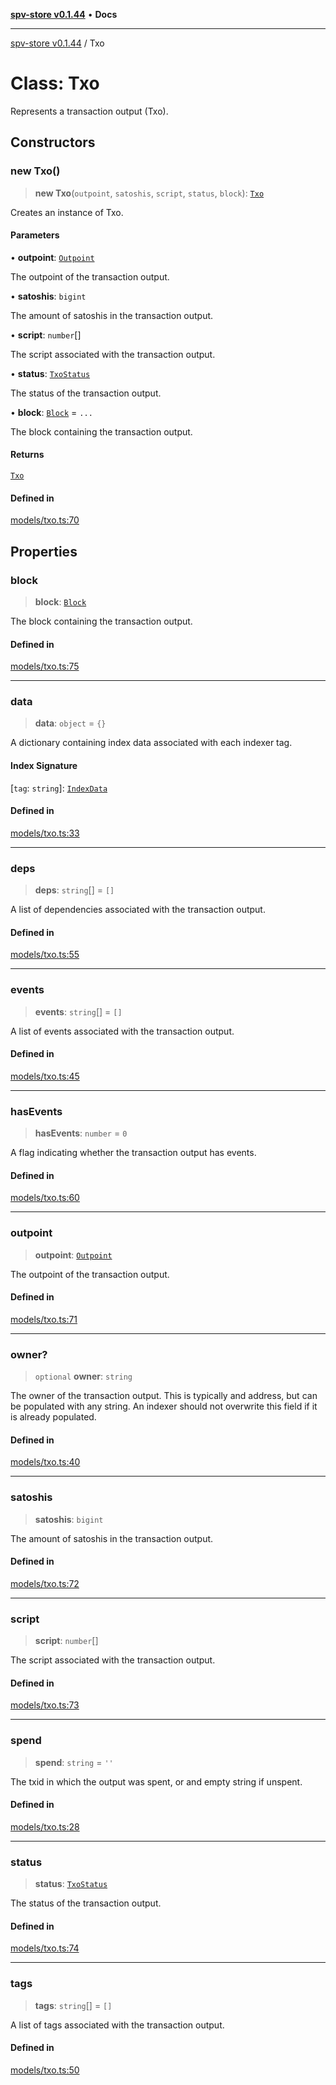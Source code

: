 [**spv-store v0.1.44**](../README.md) • **Docs**

***

[spv-store v0.1.44](../globals.md) / Txo

# Class: Txo

Represents a transaction output (Txo).

## Constructors

### new Txo()

> **new Txo**(`outpoint`, `satoshis`, `script`, `status`, `block`): [`Txo`](Txo.md)

Creates an instance of Txo.

#### Parameters

• **outpoint**: [`Outpoint`](Outpoint.md)

The outpoint of the transaction output.

• **satoshis**: `bigint`

The amount of satoshis in the transaction output.

• **script**: `number`[]

The script associated with the transaction output.

• **status**: [`TxoStatus`](../enumerations/TxoStatus.md)

The status of the transaction output.

• **block**: [`Block`](Block.md) = `...`

The block containing the transaction output.

#### Returns

[`Txo`](Txo.md)

#### Defined in

[models/txo.ts:70](https://github.com/bitcoin-sv/spv-store/blob/e3a78734f6050d5b58a2dfc50b2ef9975d4564de/src/models/txo.ts#L70)

## Properties

### block

> **block**: [`Block`](Block.md)

The block containing the transaction output.

#### Defined in

[models/txo.ts:75](https://github.com/bitcoin-sv/spv-store/blob/e3a78734f6050d5b58a2dfc50b2ef9975d4564de/src/models/txo.ts#L75)

***

### data

> **data**: `object` = `{}`

A dictionary containing index data associated with each indexer tag.

#### Index Signature

 \[`tag`: `string`\]: [`IndexData`](IndexData.md)

#### Defined in

[models/txo.ts:33](https://github.com/bitcoin-sv/spv-store/blob/e3a78734f6050d5b58a2dfc50b2ef9975d4564de/src/models/txo.ts#L33)

***

### deps

> **deps**: `string`[] = `[]`

A list of dependencies associated with the transaction output.

#### Defined in

[models/txo.ts:55](https://github.com/bitcoin-sv/spv-store/blob/e3a78734f6050d5b58a2dfc50b2ef9975d4564de/src/models/txo.ts#L55)

***

### events

> **events**: `string`[] = `[]`

A list of events associated with the transaction output.

#### Defined in

[models/txo.ts:45](https://github.com/bitcoin-sv/spv-store/blob/e3a78734f6050d5b58a2dfc50b2ef9975d4564de/src/models/txo.ts#L45)

***

### hasEvents

> **hasEvents**: `number` = `0`

A flag indicating whether the transaction output has events.

#### Defined in

[models/txo.ts:60](https://github.com/bitcoin-sv/spv-store/blob/e3a78734f6050d5b58a2dfc50b2ef9975d4564de/src/models/txo.ts#L60)

***

### outpoint

> **outpoint**: [`Outpoint`](Outpoint.md)

The outpoint of the transaction output.

#### Defined in

[models/txo.ts:71](https://github.com/bitcoin-sv/spv-store/blob/e3a78734f6050d5b58a2dfc50b2ef9975d4564de/src/models/txo.ts#L71)

***

### owner?

> `optional` **owner**: `string`

The owner of the transaction output. 
This is typically and address, but can be populated with any string. 
An indexer should not overwrite this field if it is already populated.

#### Defined in

[models/txo.ts:40](https://github.com/bitcoin-sv/spv-store/blob/e3a78734f6050d5b58a2dfc50b2ef9975d4564de/src/models/txo.ts#L40)

***

### satoshis

> **satoshis**: `bigint`

The amount of satoshis in the transaction output.

#### Defined in

[models/txo.ts:72](https://github.com/bitcoin-sv/spv-store/blob/e3a78734f6050d5b58a2dfc50b2ef9975d4564de/src/models/txo.ts#L72)

***

### script

> **script**: `number`[]

The script associated with the transaction output.

#### Defined in

[models/txo.ts:73](https://github.com/bitcoin-sv/spv-store/blob/e3a78734f6050d5b58a2dfc50b2ef9975d4564de/src/models/txo.ts#L73)

***

### spend

> **spend**: `string` = `''`

The txid in which the output was spent, or and empty string if unspent.

#### Defined in

[models/txo.ts:28](https://github.com/bitcoin-sv/spv-store/blob/e3a78734f6050d5b58a2dfc50b2ef9975d4564de/src/models/txo.ts#L28)

***

### status

> **status**: [`TxoStatus`](../enumerations/TxoStatus.md)

The status of the transaction output.

#### Defined in

[models/txo.ts:74](https://github.com/bitcoin-sv/spv-store/blob/e3a78734f6050d5b58a2dfc50b2ef9975d4564de/src/models/txo.ts#L74)

***

### tags

> **tags**: `string`[] = `[]`

A list of tags associated with the transaction output.

#### Defined in

[models/txo.ts:50](https://github.com/bitcoin-sv/spv-store/blob/e3a78734f6050d5b58a2dfc50b2ef9975d4564de/src/models/txo.ts#L50)
